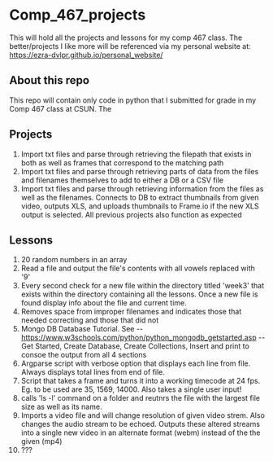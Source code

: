 # Comp_467_projects

This will hold all the projects and lessons for my comp 467 class.
The better/projects I like more will be referenced via my personal website at: https://ezra-dvlpr.github.io/personal_website/

## About this repo

This repo will contain only code in python that I submitted for grade in my Comp 467 class at CSUN.
The 

## Projects

1) Import txt files and parse through retrieving the filepath that exists in both as well as frames that correspond to the matching path
2) Import txt files and parse through retrieving parts of data from the files and filenames themselves to add to either a DB or a CSV file
3) Import txt files and parse through retrieving information from the files as well as the filenames. Connects to DB to extract thumbnails from given video, outputs XLS, and uploads thumbnails to Frame.io if the new XLS output is selected. All previous projects also function as expected

## Lessons

1) 20 random numbers in an array
2) Read a file and output the file's contents with all vowels replaced with '9'
3) Every second check for a new file within the directory titled 'week3' that exists within the directory containing all the lessons. Once a new file is found display info about the file and current time.
4) Removes space from improper filenames and indicates those that needed correcting and those that did not
5) Mongo DB Database Tutorial. See -- https://www.w3schools.com/python/python_mongodb_getstarted.asp -- Get Started, Create Database, Create Collections, Insert and print to consoe the output from all 4 sections
6) Argparse script with verbose option that displays each line from file. Always displays total lines from end of file.
7) Script that takes a frame and turns it into a working timecode at 24 fps. Eg. to be used are 35, 1569, 14000. Also takes a single user input!
8) calls 'ls -l' command on a folder and reutnrs the file with the largest file size as well as its name.
9) Imports a video file and will change resolution of given video strem. Also changes the audio stream to be echoed. Outputs these altered streams into a single new video in an alternate format (webm) instead of the the given (mp4)
10) ???